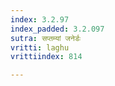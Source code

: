 ```yaml
---
index: 3.2.97
index_padded: 3.2.097
sutra: सप्तम्यां जनेर्डः
vritti: laghu
vrittiindex: 814

---
```

